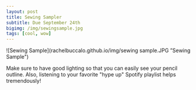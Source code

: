 ```yaml
---
layout: post
title: Sewing Sampler
subtitle: Due September 24th
bigimg: /img/sewingsample.jpg
tags: [cool, wow]
---
```


![Sewing Sample](rachelbuccalo.github.io/img/sewing sample.JPG ”Sewing Sample")

Make sure to have good lighting so that you can easily see your pencil outline. Also, listening to your favorite "hype up" Spotify playlist helps tremendously! 
